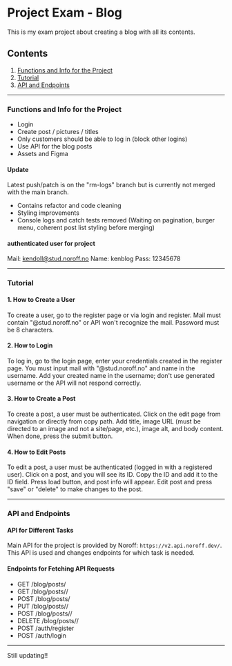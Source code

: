 # Project Exam - Blog

This is my exam project about creating a blog with all its contents.

## Contents

1. [Functions and Info for the Project](#functions-and-info-for-the-project)
2. [Tutorial](#tutorial)
3. [API and Endpoints](#api-and-endpoints)

---

### Functions and Info for the Project

- Login
- Create post / pictures / titles
- Only customers should be able to log in (block other logins)
- Use API for the blog posts
- Assets and Figma

#### Update
Latest push/patch is on the "rm-logs" branch but is currently not merged with the main branch.
- Contains refactor and code cleaning
- Styling improvements
- Console logs and catch tests removed
(Waiting on pagination, burger menu, coherent post list styling before merging)

#### authenticated user for project
Mail: kendoll@stud.noroff.no
Name: kenblog
Pass: 12345678

---

### Tutorial

#### 1. How to Create a User
To create a user, go to the register page or via login and register. Mail must contain "@stud.noroff.no" or API won't recognize the mail. Password must be 8 characters.

#### 2. How to Login
To log in, go to the login page, enter your credentials created in the register page. You must input mail with "@stud.noroff.no" and name in the username. Add your created name in the username; don't use generated username or the API will not respond correctly.

#### 3. How to Create a Post
To create a post, a user must be authenticated. Click on the edit page from navigation or directly from copy path. Add title, image URL (must be directed to an image and not a site/page, etc.), image alt, and body content. When done, press the submit button.

#### 4. How to Edit Posts
To edit a post, a user must be authenticated (logged in with a registered user). Click on a post, and you will see its ID. Copy the ID and add it to the ID field. Press load button, and post info will appear. Edit post and press "save" or "delete" to make changes to the post.

---

### API and Endpoints

#### API for Different Tasks
Main API for the project is provided by Noroff: `https://v2.api.noroff.dev/`. This API is used and changes endpoints for which task is needed.

#### Endpoints for Fetching API Requests
- GET /blog/posts/<name>
- GET /blog/posts/<name>/<id>
- POST /blog/posts/<name>
- PUT /blog/posts/<name>/<id>
- POST /blog/posts/<name>/<id>
- DELETE /blog/posts/<name>/<id>
- POST /auth/register
- POST /auth/login

---

Still updating!! 




